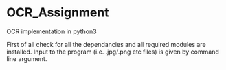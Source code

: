 # OCR_Assignment
OCR implementation in python3

First of all check for all the dependancies and all required modules are installed.
Input to the program (i.e. .jpg/.png etc files) is given by command line argument. 
